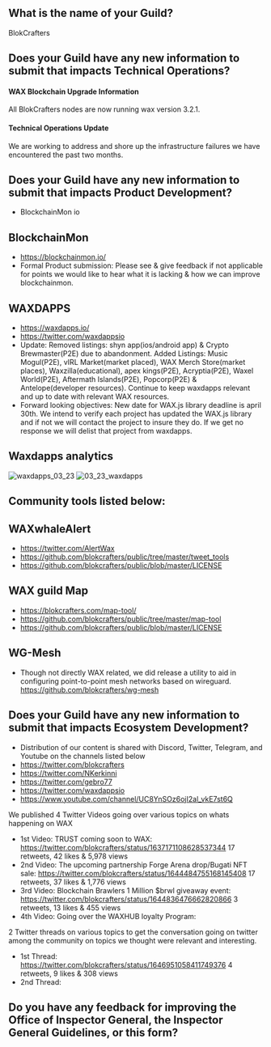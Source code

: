 ## What is the name of your Guild?

BlokCrafters

## Does your Guild have any new information to submit that impacts Technical Operations?

#### WAX Blockchain Upgrade Information

All BlokCrafters nodes are now running wax version 3.2.1.

#### Technical Operations Update

We are working to address and shore up the infrastructure failures
we have encountered the past two months.

## Does your Guild have any new information to submit that impacts Product Development?
+ BlockchainMon io
## BlockchainMon
- https://blockchainmon.io/
- Formal Product submission: Please see & give feedback if not applicable for points we would like to hear what it is lacking & how we can improve blockchainmon. 


## WAXDAPPS
- https://waxdapps.io/
- https://twitter.com/waxdappsio
- Update: Removed listings: shyn app(ios/android app) & Crypto Brewmaster(P2E) due to abandonment. Added Listings: Music Mogul(P2E), vIRL Market(market placed), WAX Merch Store(market places), Waxzilla(educational), apex kings(P2E), Acryptia(P2E), Waxel World(P2E), Aftermath Islands(P2E), Popcorp(P2E) & Antelope(developer resources). Continue to keep waxdapps relevant and up to date with relevant WAX resources. 
- Forward looking objectives: New date for WAX.js library deadline is april 30th. We intend to verify each project has updated the WAX.js library and if not we will contact the project to insure they do. If we get no response we will delist that project from waxdapps.
## Waxdapps analytics  
![waxdapps_03_23](https://user-images.githubusercontent.com/66744057/232239076-10541f84-c7fd-41b1-92e8-abc7b33f85d6.png)
![03_23_waxdapps](https://user-images.githubusercontent.com/66744057/232239079-dabaf27b-af5c-40c5-969a-129cf1ac800b.png)

 

## Community tools listed below:
## WAXwhaleAlert
+ https://twitter.com/AlertWax 
+ https://github.com/blokcrafters/public/tree/master/tweet_tools
+ https://github.com/blokcrafters/public/blob/master/LICENSE

## WAX guild Map
+ https://blokcrafters.com/map-tool/
+ https://github.com/blokcrafters/public/tree/master/map-tool
+ https://github.com/blokcrafters/public/blob/master/LICENSE

## WG-Mesh
+ Though not directly WAX related, we did release a utility to aid in configuring point-to-point mesh networks based on wireguard.
https://github.com/blokcrafters/wg-mesh

## Does your Guild have any new information to submit that impacts Ecosystem Development?

+ Distribution of our content is shared with Discord, Twitter, Telegram, and Youtube on the channels listed below
+ https://twitter.com/blokcrafters
+ https://twitter.com/NKerkinni
+ https://twitter.com/gebro77
+ https://twitter.com/waxdappsio
+ https://www.youtube.com/channel/UC8YnSOz6ojI2al_vkE7st6Q

We published 4 Twitter Videos going over various topics on whats happening on WAX
- 1st Video: TRUST coming soon to WAX: https://twitter.com/blokcrafters/status/1637171108628537344 17 retweets, 42 likes & 5,978 views
- 2nd Video: The upcoming partnership Forge Arena drop/Bugati NFT sale: https://twitter.com/blokcrafters/status/1644484755168145408 17 retweets, 37 likes & 1,776 views
- 3rd Video: Blockchain Brawlers 1 Million $brwl giveaway event: https://twitter.com/blokcrafters/status/1644836476662820866 3 retweets, 13 likes & 455 views
- 4th Video: Going over the WAXHUB loyalty Program: 

2 Twitter threads on various topics to get the conversation going on twitter among the community on topics we thought were relevant and interesting.
- 1st Thread: https://twitter.com/blokcrafters/status/1646951058411749376 4 retweets, 9 likes & 308 views
- 2nd Thread: 


## Do you have any feedback for improving the Office of Inspector General, the Inspector General Guidelines, or this form?


